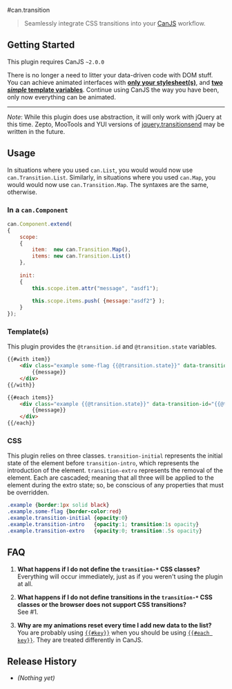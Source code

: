 #can.transition
> Seamlessly integrate CSS transitions into your [CanJS](https://github.com/bitovi/canjs/) workflow.

## Getting Started
This plugin requires CanJS `~2.0.0`

There is no longer a need to litter your data-driven code with DOM stuff. You can achieve animated interfaces with [**only your stylesheet(s)**](#css), and [**two *simple* template variables**](#templates). Continue using CanJS the way you have been, only now everything can be animated.

- - -
*Note*: While this plugin does use abstraction, it will only work with jQuery at this time. Zepto, MooTools and YUI versions of [jquery.transitionsend](https://github.com/stevenvachon/jquery.transitionsend/) may be written in the future.

## Usage
In situations where you used `can.List`, you would would now use `can.Transition.List`. Similarly, in situations where you used `can.Map`, you would would now use `can.Transition.Map`. The syntaxes are the same, otherwise.

### In a `can.Component`
```javascript
can.Component.extend(
{
    scope:
    {
        item:  new can.Transition.Map(),
        items: new can.Transition.List()
    },
    
    init:
    {
        this.scope.item.attr("message", "asdf1");
        
        this.scope.items.push( {message:"asdf2"} );
    }
});
```

### Template(s)
This plugin provides the `@transition.id` and `@transition.state` variables.
```html
{{#with item}}
    <div class="example some-flag {{@transition.state}}" data-transition-id="{{@transition.id}}">
        {{message}}
    </div>
{{/with}}

{{#each items}}
    <div class="example {{@transition.state}}" data-transition-id="{{@transition.id}}">
        {{message}}
    </div>
{{/each}}
```

### CSS
This plugin relies on three classes. `transition-initial` represents the initial state of the element before `transition-intro`, which represents the introduction of the element. `transition-extro` represents the removal of the element. Each are cascaded; meaning that all three will be applied to the element during the extro state; so, be conscious of any properties that must be overridden.
```css
.example {border:1px solid black}
.example.some-flag {border-color:red}
.example.transition-initial {opacity:0}
.example.transition-intro   {opacity:1; transition:1s opacity}
.example.transition-extro   {opacity:0; transition:.5s opacity}
```

## FAQ
1. **What happens if I do not define the `transition-*` CSS classes?**  
Everything will occur immediately, just as if you weren't using the plugin at all.

2. **What happens if I do not define transitions in the `transition-*` CSS classes or the browser does not support CSS transitions?**  
See #1.

3. **Why are my animations reset every time I add new data to the list?**  
You are probably using [`{{#key}}`](http://canjs.com/docs/can.Mustache.helpers.section.html) when you should be using [`{{#each key}}`](http://canjs.com/docs/can.Mustache.helpers.each.html). They are treated differently in CanJS.

## Release History
* *(Nothing yet)*

